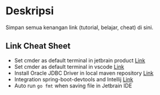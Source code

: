 # Deskripsi
Simpan semua kenangan link (tutorial, belajar, cheat) di sini.

## Link Cheat Sheet
- Set cmder as default terminal in jetbrain product [Link](https://github.com/cmderdev/cmder/issues/282#issuecomment-222818421)
- Set cmder as default terminal in vscode [Link](https://github.com/Microsoft/vscode/issues/12006#issuecomment-303048849)
- Install Oracle JDBC Driver in local maven repository [Link](https://www.mkyong.com/maven/how-to-add-oracle-jdbc-driver-in-your-maven-local-repository/)
- Integration spring-boot-devtools and Intellij [Link](https://patrickgrimard.io/2016/01/18/spring-boot-devtools-first-look/)
- Auto run `go fmt` when saving file in Jetbrain IDE